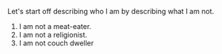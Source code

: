 Let's start off describing who I am by describing what I am not.
1. I am not a meat-eater.
2. I am not a religionist.
3. I am not couch dweller

